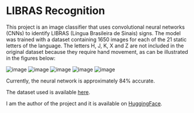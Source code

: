 
# LIBRAS Recognition

This project is an image classifier that uses convolutional neural networks (CNNs) to identify LIBRAS (Língua Brasileira de Sinais) signs. The model was trained with a dataset containing 1650 images for each of the 21 static letters of the language. The letters H, J, K, X and Z are not included in the original dataset because they require hand movement, as can be illustrated in the figures below:


![image](https://github.com/user-attachments/assets/594e7e25-c97a-4734-a64b-c7432137c872) ![image](https://github.com/user-attachments/assets/af45c3ee-483e-452c-bc5f-8d1ff987bde7) ![image](https://github.com/user-attachments/assets/8196a176-fece-42fa-9329-244022c84ff8) ![image](https://github.com/user-attachments/assets/371970e2-7d7c-4d9d-b05a-387a8d815789) ![image](https://github.com/user-attachments/assets/4a556022-026f-4614-8dc3-29b8637ccdde)


Currently, the neural network is approximately 84% accurate.

The dataset used is available [here](https://www.kaggle.com/datasets/williansoliveira/libras).

I am the author of the project and it is available on [HuggingFace](https://huggingface.co/spaces/mariemerenc/LIBRAS-recognition).
